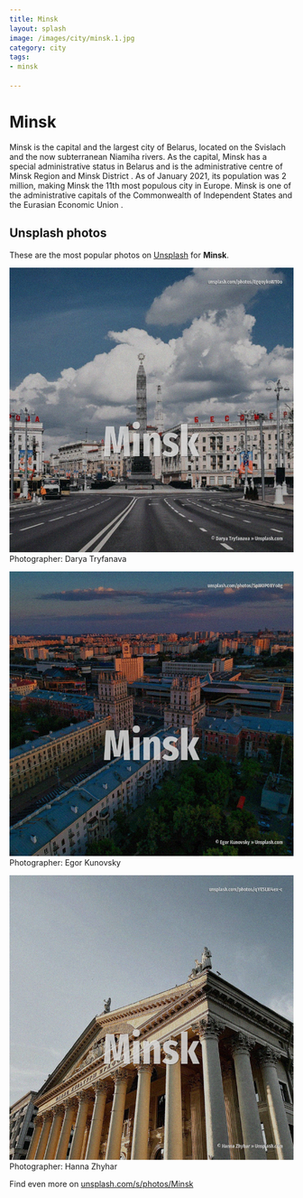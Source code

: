 ```yaml
---
title: Minsk
layout: splash
image: /images/city/minsk.1.jpg
category: city
tags:
- minsk

---
```

# Minsk

Minsk  is the capital and the largest city of Belarus, located on the Svislach and the now  subterranean Niamiha rivers. As the capital, Minsk has a special administrative status in Belarus and is the administrative  centre of Minsk Region  and Minsk District . As of January 2021, its population was 2 million, making Minsk the 11th most populous city in  Europe. Minsk is one of the administrative capitals of the Commonwealth of Independent States  and the  Eurasian Economic Union .  

 
## Unsplash photos
These are the most popular photos on [Unsplash](https://unsplash.com) for **Minsk**.
 
![Minsk](/images/city/minsk.1.jpg)
Photographer:  Darya Tryfanava
 
![Minsk](/images/city/minsk.2.jpg)
Photographer:  Egor Kunovsky
 
![Minsk](/images/city/minsk.3.jpg)
Photographer:  Hanna Zhyhar
 
Find even more on [unsplash.com/s/photos/Minsk](https://unsplash.com/s/photos/Minsk)
 
